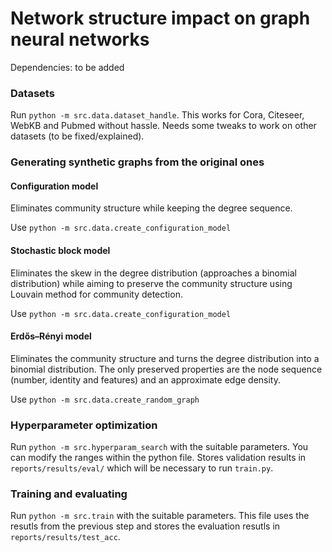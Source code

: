# Network structure impact on graph neural networks


Dependencies: to be added

### Datasets
Run `python -m src.data.dataset_handle`. This works for Cora, Citeseer, WebKB and Pubmed without hassle. Needs some tweaks to work on other datasets (to be fixed/explained).

### Generating synthetic graphs from the original ones
#### Configuration model
Eliminates community structure while keeping the degree sequence.

Use `python -m src.data.create_configuration_model`

#### Stochastic block model
Eliminates the skew in the degree distribution (approaches a binomial distribution) while aiming to preserve the community structure using Louvain method for community detection.

Use `python -m src.data.create_configuration_model`

#### Erdős–Rényi model
Eliminates the community structure and turns the degree distribution into a binomial distribution. The only preserved properties are the node sequence (number, identity and features) and an approximate edge density.

Use `python -m src.data.create_random_graph`

### Hyperparameter optimization
Run `python -m src.hyperparam_search` with the suitable parameters. You can modify the ranges within the python file. Stores validation results in `reports/results/eval/` which will be necessary to run `train.py`.

### Training and evaluating
Run `python -m src.train` with the suitable parameters. This file uses the resutls from the previous step and stores the evaluation resutls in `reports/results/test_acc`.

